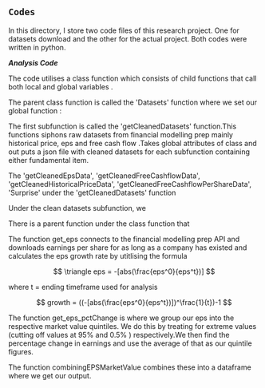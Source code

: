 ## `Codes`

In this directory, I store two code files of this research project. One for datasets download and the other for
the actual project. Both codes were written in python.

***Analysis Code***

The code utilises a class function which consists of child functions that 
call both local and global variables .

The parent class function is called the 'Datasets' function where we set our global function : 

The first subfunction is called the 'getCleanedDatasets' function.This functions siphons raw datasets from financial modelling prep mainly historical price, eps and free cash flow .Takes global attributes of class and out puts a json file with cleaned datasets for each subfunction containing either fundamental item.

The 'getCleanedEpsData', 'getCleanedFreeCashflowData', 'getCleanedHistoricalPriceData', 'getCleanedFreeCashflowPerShareData', 'Surprise' under the 'getCleanedDatasets' function 

Under the clean datasets subfunction, we 
    
There is a parent function under the class  function that 

The function get_eps connects to the financial modelling prep API and downloads earnings per share for as long as a company has existed and calculates the eps growth rate by utitlising the formula 

$$
\triangle eps = -[abs(\frac{eps^0}{eps^t})]
$$

where t = ending timeframe used for analysis

$$
growth = ((-[abs(\frac{eps^0}{eps^t})])^\frac{1}{t})-1
$$

The function get_eps_pctChange is where we group our eps into the respective market value quintiles. We do this by treating for extreme values (cutting off values at 95% and 0.5% ) respectively.We then find the percentage change in earnings and use the average of that as our quintile figures.

The function combiningEPSMarketValue combines these into a  dataframe where we get our output.

